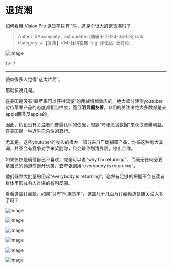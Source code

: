 # 退货潮
[如何看待 Vision Pro 退货率只有 1%，这是个很大的退货潮吗？](https://www.zhihu.com/question/646653902/answer/3416111710)

> Author: #Anonymity
> Last update: [编辑于 2024-03-03]
> Link:
> Category: #【答集】/04-社科答集 
> Tag: 
> 评论区:
> 泛讨论:

![Image](https://pica.zhimg.com/50/v2-1775656b007b70a0274318d97c21beb5_720w.jpg?source=2c26e567)

1%？

--------------------

貌似很多人觉得“这太片面”。

那就多说几句。

在美国是没有“踩苹果可以获得流量”的民族情绪效应的。绝大部分评测youtuber对待苹果产品的态度都相当中立，而且**明显偏友善**。ta们的关注者绝大多数都是亲apple而非反apple的。

因此，假设没有关注者们普遍认同的依据，想靠“夸张恶劣数据”来获取流量利益，在美国是一种近乎自杀性的蠢行。

尤其是，这些youtuber的收入的很大一部分来自厂商捐赠产品，你搞这种夸大其词，并不会有竞争对手来奖励你，只会跟你划清界限，停止合作。

如果仅仅是确信自己不喜欢，完全可以说“why I‘m returning”、而毫无任何必要拿自己的频道前途开玩笑，去夸张到用“everybody is returning”。

他们既然大批量的用起“everybody is returning”，必然有足够的把握不会在读者群体里形成令人难堪的有利反驳。

看看这些订阅数，如果“只有1%退货率”，这些几十几百万订阅频道是嫌关注太多了吗？

![Image](https://picx.zhimg.com/50/v2-7fa0cf33988a245ff59cdc904dfd550f_720w.jpg?source=2c26e567)

![Image](https://pic1.zhimg.com/50/v2-563684fcf82fdeaeacd6c77e5699b679_720w.jpg?source=2c26e567)

![Image](https://picx.zhimg.com/50/v2-856d65a1e09552f4304d3885f49e0c17_720w.jpg?source=2c26e567)

![Image](https://pic1.zhimg.com/50/v2-0f336b7eb166dcb8ff1caaaf0b0ebf6c_720w.jpg?source=2c26e567)

![Image](https://picx.zhimg.com/50/v2-81a7f059d0f06f088a05de7eac910a8d_720w.jpg?source=2c26e567)

![Image](https://picx.zhimg.com/50/v2-692227284982cd06021d6668a11de52f_720w.jpg?source=2c26e567)